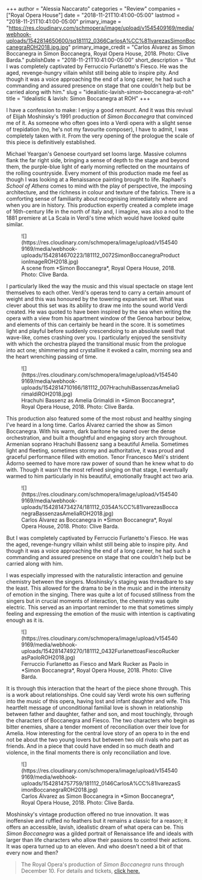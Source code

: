 +++
author = "Alessia Naccarato"
categories = "Review"
companies = ["Royal Opera House"]
date = "2018-11-21T10:41:00-05:00"
lastmod = "2018-11-21T10:41:00-05:00"
primary_image = "https://res.cloudinary.com/schmopera/image/upload/v1545409169/media/webhook-uploads/1542814650600/sq181112_0366CarlosA%CC%81lvarezasSimonBoccanegraROH2018.jpg.jpg"
primary_image_credit = "Carlos Álvarez as Simon Boccanegra in Simon Boccanegra, Royal Opera House, 2018. Photo: Clive Barda."
publishDate = "2018-11-21T10:41:00-05:00"
short_description = "But I was completely captivated by Ferruccio Furlanetto&#039;s Fiesco. He was the aged, revenge-hungry villain whilst still being able to inspire pity. And though it was a voice approaching the end of a long career, he had such a commanding and assured presence on stage that one couldn&#039;t help but be carried along with him."
slug = "idealistic-lavish-simon-boccanegra-at-roh"
title = "Idealistic &amp; lavish: Simon Boccanegra at ROH"
+++

I have a confession to make: I enjoy a good remount. And it was this revival of Elijah Moshinsky's 1991 production of *Simon Boccanegra* that convinced me of it. As someone who often goes into a Verdi opera with a slight sense of trepidation (no, he's not my favourite composer), I have to admit, I was completely taken with it. From the very opening of the prologue the scale of this piece is definitively established. 

Michael Yeargan's Genoese courtyard set looms large. Massive columns flank the far right side, bringing a sense of depth to the stage and beyond them, the purple-blue light of early morning reflected on the mountains of the rolling countryside. Every moment of this production made me feel as though I was looking at a Renaissance painting brought to life. Raphael's *School of Athens* comes to mind with the play of perspective, the imposing architecture, and the richness in colour and texture of the fabrics. There is a comforting sense of familiarity about recognising immediately where and when you are in history. This production expertly created a complete image of 16th-century life in the north of Italy and, I imagine, was also a nod to the 1881 premiere at La Scala in Verdi's time which would have looked quite similar.

<figure data-type="image">
![](https://res.cloudinary.com/schmopera/image/upload/v1545409169/media/webhook-uploads/1542814670223/181112_0072SimonBoccanegraProductionImageROH2018.jpg)
<figcaption>A scene from *Simon Boccanegra*, Royal Opera House, 2018. Photo: Clive Barda.</figcaption>
</figure>

I particularly liked the way the music and this visual spectacle on stage lent themselves to each other. Verdi's operas tend to carry a certain amount of weight and this was honoured by the towering expansive set. What was clever about this set was its ability to draw me into the sound world Verdi created. He was quoted to have been inspired by the sea when writing the opera with a view from his apartment window of the Genoa harbour below, and elements of this can certainly be heard in the score. It is sometimes light and playful before suddenly crescendoing to an absolute swell that wave-like, comes crashing over you. I particularly enjoyed the sensitivity with which the orchestra played the transitional music from the prologue into act one; shimmering and crystalline it evoked a calm, morning sea and the heart wrenching passing of time.

<figure data-type="image">
![](https://res.cloudinary.com/schmopera/image/upload/v1545409169/media/webhook-uploads/1542814710166/181112_007HrachuhiBassenzasAmeliaGrimaldiROH2018.jpg)
<figcaption>Hrachuhi Bassenz as Amelia Grimaldi in *Simon Boccanegra*, Royal Opera House, 2018. Photo: Clive Barda.</figcaption>
</figure>

This production also featured some of the most robust and healthy singing I've heard in a long time. Carlos Álvarez carried the show as Simon Boccanegra. With his warm, dark baritone he soared over the dense orchestration, and built a thoughtful and engaging story arch throughout. Armenian soprano Hrachuhi Bassenz sang a beautiful Amelia. Sometimes light and fleeting, sometimes stormy and authoritative, it was proud and graceful performance filled with emotion. Tenor Francesco Meli's strident Adorno seemed to have more raw power of sound than he knew what to do with. Though it wasn't the most refined singing on that stage, I eventually warmed to him particularly in his beautiful, emotionally fraught act two aria.

<figure data-type="image">
![](https://res.cloudinary.com/schmopera/image/upload/v1545409169/media/webhook-uploads/1542814734274/181112_0354A%CC%81lvarezasBoccanegraBassenzasAmeliaROH2018.jpg)
<figcaption>Carlos Álvarez as Boccanegra in *Simon Boccanegra*, Royal Opera House, 2018. Photo: Clive Barda.</figcaption>
</figure>

But I was completely captivated by Ferruccio Furlanetto's Fiesco. He was the aged, revenge-hungry villain whilst still being able to inspire pity. And though it was a voice approaching the end of a long career, he had such a commanding and assured presence on stage that one couldn't help but be carried along with him.

I was especially impressed with the naturalistic interaction and genuine chemistry between the singers. Moshinsky's staging was threadbare to say the least. This allowed for the drama to be in the music and in the intensity of emotion in the singing. There was quite a lot of focused stillness from the singers but in crucial moments of interaction, the chemistry was quite electric. This served as an important reminder to me that sometimes simply feeling and expressing the emotion of the music with intention is captivating enough as it is.

<figure data-type="image">
![](https://res.cloudinary.com/schmopera/image/upload/v1545409169/media/webhook-uploads/1542814749270/181112_0432FurlanettoasFiescoRuckerasPaoloROH2018.jpg)
<figcaption>Ferruccio Furlanetto as Fiesco and Mark Rucker as Paolo in *Simon Boccanegra*, Royal Opera House, 2018. Photo: Clive Barda.</figcaption>
</figure>

It is through this interaction that the heart of the piece shone through. This is a work about relationships. One could say Verdi wrote his own suffering into the music of this opera, having lost and infant daughter and wife. This heartfelt message of unconditional familial love is shown in relationship between father and daughter, father and son, and most touchingly, through the characters of Boccanegra and Fiesco. The two characters who begin as bitter enemies, share a tender moment of reconciliation over their love for Amelia. How interesting for the central love story of an opera to in the end not be about the two young lovers but between two old rivals who part as friends. And in a piece that could have ended in so much death and violence, in the final moments there is only reconciliation and love.

<figure data-type="image">
![](https://res.cloudinary.com/schmopera/image/upload/v1545409169/media/webhook-uploads/1542814757759/181112_0146CarlosA%CC%81lvarezasSimonBoccanegraROH2018.jpg)
<figcaption>Carlos Álvarez as Simon Boccanegra in *Simon Boccanegra*, Royal Opera House, 2018. Photo: Clive Barda.</figcaption>
</figure>

Moshinsky's vintage production offered no true innovation. It was inoffensive and ruffled no feathers but it remains a classic for a reason; it offers an accessible, lavish, idealistic dream of what opera can be. This *Simon Boccanegra* was a gilded portrait of Renaissance life and ideals with larger than life characters who allow their passions to control their actions. It was opera turned up to an eleven. And who doesn't need a bit of that every now and then?

>The Royal Opera's production of *Simon Boccanegra* runs through December 10. For details and tickets, [click here.](https://www.roh.org.uk/productions/simon-boccanegra-by-elijah-moshinsky)
